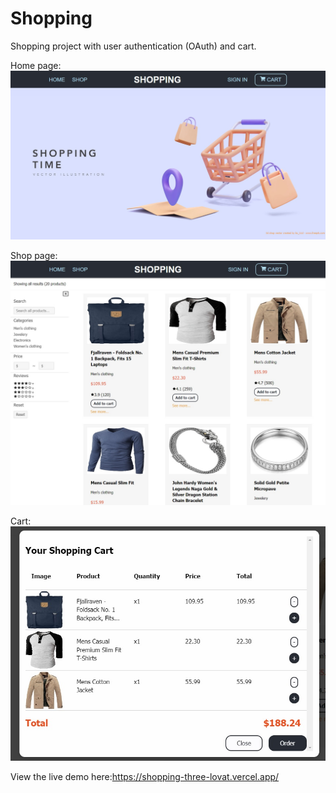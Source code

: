 # Shopping
Shopping project with user authentication (OAuth) and cart.


Home page:
![Image of Shopping website homepage](https://github.com/TRobboJ/Shopping/blob/main/public/github/home-page.jpg?raw=true)


Shop page:
![Image of Shopping website homepage](https://github.com/TRobboJ/Shopping/blob/main/public/github/shop-page.jpg?raw=true)


Cart:
![Image of Shopping website homepage](https://github.com/TRobboJ/Shopping/blob/main/public/github/cart-view.jpg?raw=true)


View the live demo here:https://shopping-three-lovat.vercel.app/
